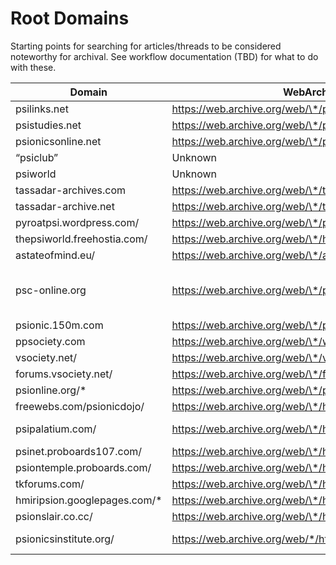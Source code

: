 # Root Domains
 Starting points for searching for articles/threads to be considered noteworthy for archival. See workflow documentation (TBD) for what to do with these.

| Domain | WebArchive URL list link | Notes |
| ------ | ------------------------ | ------|
psilinks.net | https://web.archive.org/web/\*/psilinks.net* | Already indexed
psistudies.net | https://web.archive.org/web/\*/psistudies.net* | Already indexed
psionicsonline.net | https://web.archive.org/web/\*/psionicsonline.net* | Already indexed.
“psiclub”  | Unknown | 
psiworld | Unknown | 
tassadar-archives.com | https://web.archive.org/web/\*/tassadar-archives.com* | Unsure what this is.
tassadar-archive.net | https://web.archive.org/web/\*/tassadar-archive.net*
pyroatpsi.wordpress.com/ | https://web.archive.org/web/\*/pyroatpsi.wordpress.com*
thepsiworld.freehostia.com/ | https://web.archive.org/web/\*/http://thepsiworld.freehostia.com/* | 
astateofmind.eu/ | https://web.archive.org/web/\*/astateofmind.eu/* | 
psc-online.org | https://web.archive.org/web/\*/psc-online.org* | This group is allegedly still active behind closed doors. Their site is still live, but I do not recall seeing anything interesting on it.
psionic.150m.com | https://web.archive.org/web/\*/psionic.150m.com/* | 
ppsociety.com | https://web.archive.org/web/\*/www.ppsociety.com/* | 
vsociety.net/ | https://web.archive.org/web/\*/vsociety.net* |
forums.vsociety.net/ | https://web.archive.org/web/\*/forums.vsociety.net* | 
psionline.org/* | https://web.archive.org/web/\*/psionline.org* | 
freewebs.com/psionicdojo/ | https://web.archive.org/web/\*/http://www.freewebs.com/psionicdojo/* | 
psipalatium.com/ | https://web.archive.org/web/\*/http://www.psipalatium.com/* | Still active as of 06/2023; http://www.psipalatium.com/index.php
psinet.proboards107.com/ | https://web.archive.org/web/\*/http://psinet.proboards107.com/* | 
psiontemple.proboards.com/ | https://web.archive.org/web/\*/http://psiontemple.proboards.com/* | 
tkforums.com/ | https://web.archive.org/web/\*/http://www.tkforums.com/* | 
hmiripsion.googlepages.com/* | https://web.archive.org/web/\*/http://miripsion.googlepages.com/* | 
psionslair.co.cc/ | https://web.archive.org/web/\*/http://psionslair.co.cc/* | 
psionicsinstitute.org/ | https://web.archive.org/web/*/https://www.psionicsinstitute.org* | Still live as of 06/2023; https://www.psionicsinstitute.org/ 
